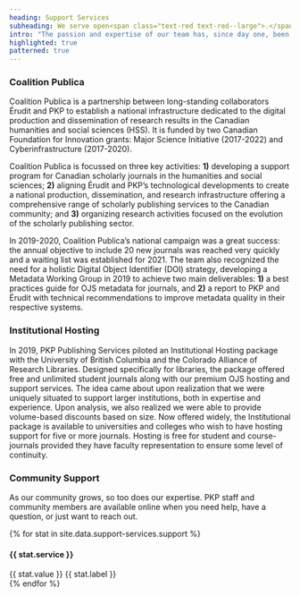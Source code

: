 ```yaml
---
heading: Support Services
subheading: We serve open<span class="text-red text-red--large">.</span>
intro: "The passion and expertise of our team has, since day one, been an integral part of our success. In addition to providing paid consultation and hosting services, PKP supports and serves scholarly publishing around the world through strategic projects, online engagement, documentation, and education."
highlighted: true
patterned: true
---
```


### Coalition Publica

Coalition Publica is a partnership between long-standing collaborators Érudit and PKP to establish a national infrastructure dedicated to the digital production and dissemination of research results in the Canadian humanities and social sciences (HSS). It is funded by two Canadian Foundation for Innovation grants: Major Science Initiative (2017-2022) and Cyberinfrastructure (2017-2020).

Coalition Publica is focussed on three key activities: **1)** developing a support program for Canadian scholarly journals in the humanities and social sciences; **2)** aligning Érudit and PKP’s technological developments to create a national production, dissemination, and research infrastructure offering a comprehensive range of scholarly publishing services to the Canadian community; and **3)** organizing research activities focused on the evolution of the scholarly publishing sector.

In 2019-2020, Coalition Publica’s national campaign was a great success: the annual objective to include 20 new journals was reached very quickly and a waiting list was established for 2021. The team also recognized the need for a holistic Digital Object Identifier (DOI) strategy, developing a Metadata Working Group in 2019 to achieve two main deliverables: **1)** a best practices guide for OJS metadata for journals, and **2)** a report to PKP and Érudit with technical recommendations to improve metadata quality in their respective systems.

### Institutional Hosting

In 2019, PKP Publishing Services piloted an Institutional Hosting package with the University of British Columbia and the Colorado Alliance of Research Libraries. Designed specifically for libraries, the package offered free and unlimited student journals along with our premium OJS hosting and support services. The idea came about upon realization that we were uniquely situated to support larger institutions, both in expertise and experience. Upon analysis, we also realized we were able to provide volume-based discounts based on size. Now offered widely, the Institutional package is available to universities and colleges who wish to have hosting support for five or more journals. Hosting is free for student and course-journals provided they have faculty representation to ensure some level of continuity.

### Community Support

As our community grows, so too does our expertise. PKP staff and community members are available online when you need help, have a question, or just want to reach out.

<article class="stats">
  {% for stat in site.data.support-services.support %}
  <div class="stat">
    <h4>{{ stat.service }}</h4>
    <span class="stat__value">{{ stat.value }}</span>
    <span class="stat__label">{{ stat.label }}</span>
  </div>
  {% endfor %}
</article>
